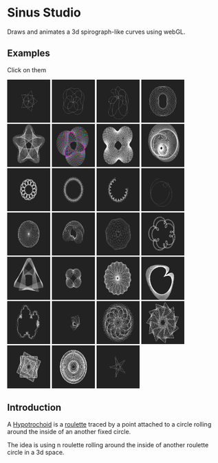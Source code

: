 # Sinus Studio

Draws and animates a 3d spirograph-like curves using webGL.

## Examples
Click on them

[<img src="./examples/twisting star.png"        width="100">](https://fingerpich.github.io/sinus-studio/?EEEE0V3V8V1ZVE1V28V8V0ZZVEZVEZZVE0V0V1V20V20V0ZZ)
[<img src="./examples/bubbles spin.png"         width="100">](https://fingerpich.github.io/sinus-studio/?EEEE0V20V2V1ZVE791V6V10V1ZVE249V1V10V0ZZVEZVEZZVE0V0V1V360V360V0ZZ)
[<img src="./examples/circulate source 3d.png"  width="100">](https://fingerpich.github.io/sinus-studio/?EEEE0V20V2V0ZVE0V6V10V1ZVE1520V1V10V0ZZVEE614V5V10V0ZZVEZZVE0V0V1V360V360V0ZZ)
[<img src="./examples/spining two galaxy.png"   width="100">](https://fingerpich.github.io/sinus-studio/?EEEE0V3V7V0ZVE2484V73V2V0ZVE1223V19V16V1ZZVEZVEZZVE0V0V1V360V360V0ZZ)
[<img src="./examples/swirl star.png"           width="100">](https://fingerpich.github.io/sinus-studio/?EEEE0V2V7V0ZVE0V212V24V1ZZVEZVEZZVE0V0V1V320V320V0ZZ)
[<img src="./examples/animate RGB circles.png"  width="100">](https://fingerpich.github.io/sinus-studio/?EEEE0V91V10V0ZVE0V120V7V1ZZVEZVEZZVE0V1V1V360V360V0ZZ)
[<img src="./examples/infinite.png"             width="100">](https://fingerpich.github.io/sinus-studio/?EEEE0V91V10V0ZVE0V120V7V1ZZVEZVEZZVE0V0V1V273V364V0ZZ)
[<img src="./examples/multiverse.png"           width="100">](https://fingerpich.github.io/sinus-studio/?EEEE0V90V3V0ZVE61405V1V5V0ZVE0V91V8V1ZZVEZVEZZVE0V0V1V360V360V0ZZ)
[<img src="./examples/rose.png"                 width="100">](https://fingerpich.github.io/sinus-studio/?EEEE0V91V3V0ZVE0V7V7V1ZZVEZVEZZVE0V0V1V360V360V0ZZ)
[<img src="./examples/fencing.png"              width="100">](https://fingerpich.github.io/sinus-studio/?EEEE0V3V16V0ZVE0V165V3V1ZZVEZVEZZVE0V0V1V320V320V0ZZ)
[<img src="./examples/fence drawing.png"        width="100">](https://fingerpich.github.io/sinus-studio/?EEEE0V1V16V0ZVE90V171V3V0ZZVEZVEZZVE0V0V1V136V320V1ZZ)
[<img src="./examples/motion signature.png"     width="100">](https://fingerpich.github.io/sinus-studio/?EEEE0V11V10V0ZZVEE2190V6V10V0ZZVEE0V5V10V1ZZZVE0V0V1V194V360V1ZZ)
[<img src="./examples/rotate cubes.png"         width="100">](https://fingerpich.github.io/sinus-studio/?EEEE0V11V10V0ZVE0V40V10V1ZZVEZVEZZVE0V0V1V360V360V0ZZ)
[<img src="./examples/guess how it will complete.png"   width="100">](https://fingerpich.github.io/sinus-studio/?EEEE0V47V10V1ZVE3599V187V2V0ZVE3604V1V7V0ZZVEZVEZZVE0V0V1V74V3600V1ZZ)
[<img src="./examples/pool.png"   width="100">](https://fingerpich.github.io/sinus-studio/?EEEE706V10V13V0ZVE3850V206V1V0ZVE0V21V10V1ZZVEZVEZZVE0V0V1V320V320V0ZZ)
[<img src="./examples/twisting rose.png"   width="100">](https://fingerpich.github.io/sinus-studio/?EEEE372V84V6V0ZVE0V7V3V1ZVE1472V14V18V0ZZVEZVEZZVE0V0V1V360V360V0ZZ)
[<img src="./examples/triangle_completion.png"   width="100">](https://fingerpich.github.io/sinus-studio/?EEEE1419V105V10V0ZVE0V157V7V1ZZVEZVEZZVE0V0V1V327V419V1ZZ)
[<img src="./examples/gravity.png"   width="100">](https://fingerpich.github.io/sinus-studio/?EEEE0V91V4V1ZVE64939V20V10V0ZVE0V11V2V1ZZVEZVEZZVE0V0V1V3600V3600V0ZZ)
[<img src="./examples/order and chaos.png"   width="100">](https://fingerpich.github.io/sinus-studio/?EEEE98V1V13V0ZVE0V148V12V1ZZVEZVEZZVE0V0V1V1000V900V0ZZ)
[<img src="./examples/interesting.png"   width="100">](https://fingerpich.github.io/sinus-studio/?EEEE5490V47V18V0ZVE0V179V3V1ZVE0V94V13V1ZZVEZVEZZVE0V0V1V186V320V1ZZ)
[<img src="./examples/cloud.png"   width="100">](https://fingerpich.github.io/sinus-studio/?EEEE0V1V19V0ZVE0V173V3V1ZZVEE145V5V6V0ZVE0V2V5V1ZZVEZZVE0V0V1V320V320V0ZZ)
[<img src="./examples/rotating squars.png"   width="100">](https://fingerpich.github.io/sinus-studio/?EEEE440V89V3V0ZVE61480V2V5V0ZVE0V92V8V1ZZVEZVEZZVE0V0V1V60V360V0ZZ)
[<img src="./examples/regularity and chaos.png"   width="100">](https://fingerpich.github.io/sinus-studio/?EEEE5441V14V16V0ZVE0V168V3V1ZVE0V91V13V1ZZVEZVEZZVE0V0V1V320V320V0ZZ)
[<img src="./examples/diafragma.png"   width="100">](https://fingerpich.github.io/sinus-studio/?EEEE5441V14V16V0ZVE0V168V3V1ZVE0V97V13V1ZZVEZVEZZVE0V0V1V320V320V0ZZ)
[<img src="./examples/hypnotism.png"   width="100">](https://fingerpich.github.io/sinus-studio/?EEEE831V89V3V0ZVE67558V87V5V0ZVE0V93V7V1ZZVEZVEZZVE0V0V1V360V360V0ZZ)
[<img src="./examples/circles.png"   width="100">](https://fingerpich.github.io/sinus-studio/?EEEE1750V186V10V0ZVE2820V188V6V0ZVE90V182V10V0ZZVEZVEZZVE0V0V1V270V5001V1ZZ)
[<img src="./examples/star5.png"   width="100">](https://fingerpich.github.io/sinus-studio/?EEEE6425V26V9V0ZVE0V31V8V1ZZVEZVEZZVE0V0V1V20V20V0ZZ)

## Introduction

A [Hypotrochoid](http://mathworld.wolfram.com/Hypotrochoid.html) is a 
[roulette](http://mathworld.wolfram.com/Roulette.html) traced by a point
 attached to a circle rolling around the inside of an another fixed circle.

The idea is using n roulette rolling around the inside of another 
roulette circle in a 3d space.
